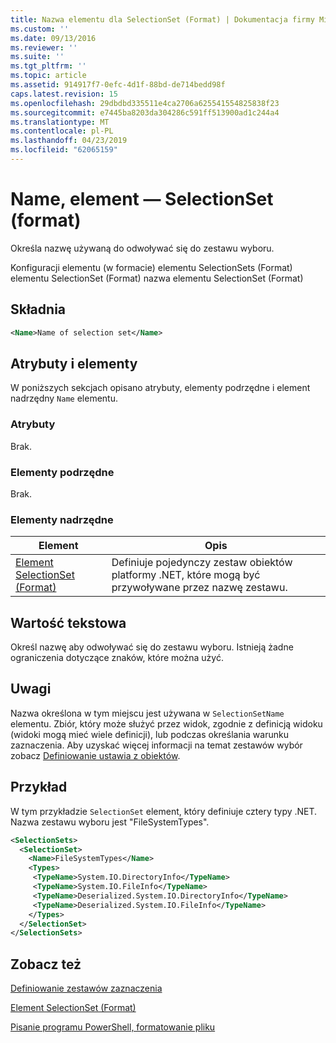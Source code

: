 ```yaml
---
title: Nazwa elementu dla SelectionSet (Format) | Dokumentacja firmy Microsoft
ms.custom: ''
ms.date: 09/13/2016
ms.reviewer: ''
ms.suite: ''
ms.tgt_pltfrm: ''
ms.topic: article
ms.assetid: 914917f7-0efc-4d1f-88bd-de714bedd98f
caps.latest.revision: 15
ms.openlocfilehash: 29dbdbd335511e4ca2706a625541554825838f23
ms.sourcegitcommit: e7445ba8203da304286c591ff513900ad1c244a4
ms.translationtype: MT
ms.contentlocale: pl-PL
ms.lasthandoff: 04/23/2019
ms.locfileid: "62065159"
---
```

# <a name="name-element-for-selectionset-format"></a>Name, element — SelectionSet (format)

Określa nazwę używaną do odwoływać się do zestawu wyboru.

Konfiguracji elementu (w formacie) elementu SelectionSets (Format) elementu SelectionSet (Format) nazwa elementu SelectionSet (Format)

## <a name="syntax"></a>Składnia

```xml
<Name>Name of selection set</Name>
```

## <a name="attributes-and-elements"></a>Atrybuty i elementy

W poniższych sekcjach opisano atrybuty, elementy podrzędne i element nadrzędny `Name` elementu.

### <a name="attributes"></a>Atrybuty

Brak.

### <a name="child-elements"></a>Elementy podrzędne

Brak.

### <a name="parent-elements"></a>Elementy nadrzędne

|Element|Opis|
|-------------|-----------------|
|[Element SelectionSet (Format)](./selectionset-element-format.md)|Definiuje pojedynczy zestaw obiektów platformy .NET, które mogą być przywoływane przez nazwę zestawu.|

## <a name="text-value"></a>Wartość tekstowa

Określ nazwę aby odwoływać się do zestawu wyboru. Istnieją żadne ograniczenia dotyczące znaków, które można użyć.

## <a name="remarks"></a>Uwagi

Nazwa określona w tym miejscu jest używana w `SelectionSetName` elementu. Zbiór, który może służyć przez widok, zgodnie z definicją widoku (widoki mogą mieć wiele definicji), lub podczas określania warunku zaznaczenia. Aby uzyskać więcej informacji na temat zestawów wybór zobacz [Definiowanie ustawia z obiektów](./defining-selection-sets.md).

## <a name="example"></a>Przykład

W tym przykładzie `SelectionSet` element, który definiuje cztery typy .NET. Nazwa zestawu wyboru jest "FileSystemTypes".

```xml
<SelectionSets>
  <SelectionSet>
    <Name>FileSystemTypes</Name>
    <Types>
     <TypeName>System.IO.DirectoryInfo</TypeName>
     <TypeName>System.IO.FileInfo</TypeName>
     <TypeName>Deserialized.System.IO.DirectoryInfo</TypeName>
     <TypeName>Deserialized.System.IO.FileInfo</TypeName>
    </Types>
  </SelectionSet>
</SelectionSets>
```

## <a name="see-also"></a>Zobacz też

[Definiowanie zestawów zaznaczenia](./defining-selection-sets.md)

[Element SelectionSet (Format)](./selectionset-element-format.md)

[Pisanie programu PowerShell, formatowanie pliku](./writing-a-powershell-formatting-file.md)

